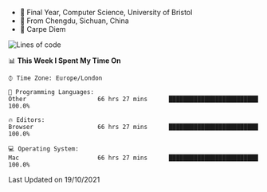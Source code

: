 - :school: Final Year, Computer Science, University of Bristol 
- :panda_face: From Chengdu, Sichuan, China
- :musical_keyboard: Carpe Diem

<!--START_SECTION:waka-->
![Lines of code](https://img.shields.io/badge/From%20Hello%20World%20I%27ve%20Written-115872%20lines%20of%20code-blue)

📊 **This Week I Spent My Time On** 

```text
⌚︎ Time Zone: Europe/London

💬 Programming Languages: 
Other                    66 hrs 27 mins      █████████████████████████   100.0%

🔥 Editors: 
Browser                  66 hrs 27 mins      █████████████████████████   100.0%

💻 Operating System: 
Mac                      66 hrs 27 mins      █████████████████████████   100.0%

```


 Last Updated on 19/10/2021
<!--END_SECTION:waka-->
